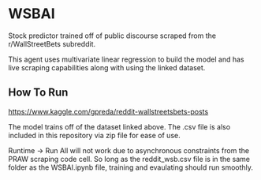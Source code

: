 # WSBAI

Stock predictor trained off of public discourse scraped from the r/WallStreetBets subreddit.

This agent uses multivariate linear regression to build the model and has live scraping capabilities along with using the linked dataset.

## How To Run

https://www.kaggle.com/gpreda/reddit-wallstreetsbets-posts

The model trains off of the dataset linked above. The .csv file is also included in this repository via zip file for ease of use. 

Runtime -> Run All will not work due to asynchronous constraints from the PRAW scraping code cell.
So long as the reddit_wsb.csv file is in the same folder as the  WSBAI.ipynb file, training and evaulating should run smoothly.
